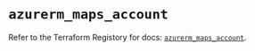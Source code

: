 # `azurerm_maps_account`

Refer to the Terraform Registory for docs: [`azurerm_maps_account`](https://www.terraform.io/docs/providers/azurerm/r/maps_account).
